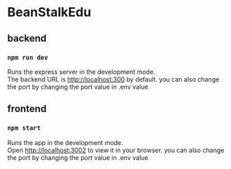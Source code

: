 # BeanStalkEdu

## backend
### `npm run dev`

Runs the express server in the development mode.\
The backend URL is  [http://localhost:300](http://localhost:3002) by default.
you can also change the port by changing the port value in .env value

## frontend
### `npm start`

Runs the app in the development mode.\
Open [http://localhost:3002](http://localhost:3002) to view it in your browser.
you can also change the port by changing the port value in .env value

